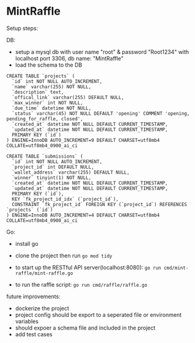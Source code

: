# MintRaffle

Setup steps:

DB:
- setup a mysql db with user name "root" & password "Root1234" with localhost port 3306, db name: "MintRaffle"
- load the schema to the DB
```
CREATE TABLE `projects` (
  `id` int NOT NULL AUTO_INCREMENT,
  `name` varchar(255) NOT NULL,
  `description` text,
  `offical_link` varchar(255) DEFAULT NULL,
  `max_winner` int NOT NULL,
  `due_time` datetime NOT NULL,
  `status` varchar(45) NOT NULL DEFAULT 'opening' COMMENT 'opening, pending_for_raffle, closed',
  `created_at` datetime NOT NULL DEFAULT CURRENT_TIMESTAMP,
  `updated_at` datetime NOT NULL DEFAULT CURRENT_TIMESTAMP,
  PRIMARY KEY (`id`)
) ENGINE=InnoDB AUTO_INCREMENT=9 DEFAULT CHARSET=utf8mb4 COLLATE=utf8mb4_0900_ai_ci

CREATE TABLE `submissions` (
  `id` int NOT NULL AUTO_INCREMENT,
  `project_id` int DEFAULT NULL,
  `wallet_address` varchar(255) DEFAULT NULL,
  `winner` tinyint(1) NOT NULL,
  `created_at` datetime NOT NULL DEFAULT CURRENT_TIMESTAMP,
  `updated_at` datetime NOT NULL DEFAULT CURRENT_TIMESTAMP,
  PRIMARY KEY (`id`),
  KEY `fk_project_id_idx` (`project_id`),
  CONSTRAINT `fk_project_id` FOREIGN KEY (`project_id`) REFERENCES `projects` (`id`)
) ENGINE=InnoDB AUTO_INCREMENT=4 DEFAULT CHARSET=utf8mb4 COLLATE=utf8mb4_0900_ai_ci
```

Go:
- install go
- clone the project then run `go mod tidy`
- to start up the RESTful API server(localhost:8080):
  `go run cmd/mint-raffle/mint-raffle.go`
  
- to run the raffle script:
  `go run cmd/raffle/raffle.go`
  
future improvements:
- dockerize the project
- project config should be export to a seperated file or environment variables
- should expoer a schema file and included in the project
- add test cases
